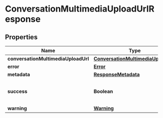 

# ConversationMultimediaUploadUrlResponse


## Properties

| Name | Type | Description | Notes |
|------------ | ------------- | ------------- | -------------|
|**conversationMultimediaUploadUrl** | [**ConversationMultimediaUploadUrl**](ConversationMultimediaUploadUrl.md) |  |  [optional] |
|**error** | [**Error**](Error.md) |  |  [optional] |
|**metadata** | [**ResponseMetadata**](ResponseMetadata.md) |  |  [optional] |
|**success** | **Boolean** | Indicates if API call was successful |  [optional] |
|**warning** | [**Warning**](Warning.md) |  |  [optional] |



